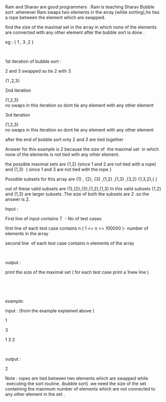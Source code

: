 <p>&nbsp;</p>
<div id="_mcePaste" style="position: absolute; left: -10000px; top: 8px; width: 1px; height: 1px; overflow: hidden;">Krish is teaching Ram Bubble sort .whenever kirsh swaps two elements in the array (while sorting),he ties a rope that connects both the element in the array.</div>
<div id="_mcePaste" style="position: absolute; left: -10000px; top: 8px; width: 1px; height: 1px; overflow: hidden;">find the size of the maximal set in the array in which none of the elements are connected with any other element .</div>
<div id="_mcePaste" style="position: absolute; left: -10000px; top: 8px; width: 1px; height: 1px; overflow: hidden;">eg : { 1 , 3 ,2 }</div>
<div id="_mcePaste" style="position: absolute; left: -10000px; top: 8px; width: 1px; height: 1px; overflow: hidden;">1st iteration of bubble sort :</div>
<div id="_mcePaste" style="position: absolute; left: -10000px; top: 8px; width: 1px; height: 1px; overflow: hidden;">2 and 3 swapped so tie 2 with 3&nbsp;</div>
<div id="_mcePaste" style="position: absolute; left: -10000px; top: 8px; width: 1px; height: 1px; overflow: hidden;">{1 ,2,3}</div>
<div id="_mcePaste" style="position: absolute; left: -10000px; top: 8px; width: 1px; height: 1px; overflow: hidden;">2nd iteration&nbsp;</div>
<div id="_mcePaste" style="position: absolute; left: -10000px; top: 8px; width: 1px; height: 1px; overflow: hidden;">{1,2,3}</div>
<div id="_mcePaste" style="position: absolute; left: -10000px; top: 8px; width: 1px; height: 1px; overflow: hidden;">3rd iteration&nbsp;</div>
<div id="_mcePaste" style="position: absolute; left: -10000px; top: 8px; width: 1px; height: 1px; overflow: hidden;">{1,2,3}</div>
<div id="_mcePaste" style="position: absolute; left: -10000px; top: 8px; width: 1px; height: 1px; overflow: hidden;">now ans is 2 .since size of &nbsp;the maximal set &nbsp;in which none of the elements is not connected with any other element.</div>
<div id="_mcePaste" style="position: absolute; left: -10000px; top: 8px; width: 1px; height: 1px; overflow: hidden;">the possible maximal sets are {1,2} (since 1 and 2 are not tied with a rope) and {1,3} &nbsp;{ since 1 and 3 are not tied with the rope }</div>
<div id="_mcePaste" style="position: absolute; left: -10000px; top: 8px; width: 1px; height: 1px; overflow: hidden;">Input :</div>
<div id="_mcePaste" style="position: absolute; left: -10000px; top: 8px; width: 1px; height: 1px; overflow: hidden;">First line of input contains T &nbsp;- No of test cases&nbsp;</div>
<div id="_mcePaste" style="position: absolute; left: -10000px; top: 8px; width: 1px; height: 1px; overflow: hidden;">first line of each test case contains n ( 1 &lt;= n &lt;= 100000 )- number of elements in the array&nbsp;</div>
<div id="_mcePaste" style="position: absolute; left: -10000px; top: 8px; width: 1px; height: 1px; overflow: hidden;">second line &nbsp;of each test case contains n elements of the array&nbsp;</div>
<div id="_mcePaste" style="position: absolute; left: -10000px; top: 8px; width: 1px; height: 1px; overflow: hidden;">output :</div>
<div id="_mcePaste" style="position: absolute; left: -10000px; top: 8px; width: 1px; height: 1px; overflow: hidden;">print the size of the maximal set ( for each test case print a 1new line )&nbsp;</div>
<div id="_mcePaste" style="position: absolute; left: -10000px; top: 8px; width: 1px; height: 1px; overflow: hidden;">example:</div>
<div id="_mcePaste" style="position: absolute; left: -10000px; top: 8px; width: 1px; height: 1px; overflow: hidden;">1</div>
<div id="_mcePaste" style="position: absolute; left: -10000px; top: 8px; width: 1px; height: 1px; overflow: hidden;">3</div>
<div id="_mcePaste" style="position: absolute; left: -10000px; top: 8px; width: 1px; height: 1px; overflow: hidden;">1 3 2&nbsp;</div>
<div id="_mcePaste" style="position: absolute; left: -10000px; top: 8px; width: 1px; height: 1px; overflow: hidden;">output :</div>
<div id="_mcePaste" style="position: absolute; left: -10000px; top: 8px; width: 1px; height: 1px; overflow: hidden;">2</div>
<p>Ram and Sharav are good programmers &nbsp;.Ram is teaching Sharav Bubble sort .whenever Ram swaps two elements in the array (while sorting),he ties a rope between the element which are swapped.</p>
<p>find the size of the maximal set in the array in which none of the elements are connected with any other element after the bubble sort is done .</p>
<p>eg : { 1 , 3 ,2 }</p>
<p>&nbsp;</p>
<p>1st iteration of bubble sort :</p>
<p>2 and 3 swapped so tie 2 with 3&nbsp;</p>
<p>{1 ,2,3}</p>
<p>2nd iteration&nbsp;</p>
<p>{1,2,3}<br>no swaps in this iteration so dont tie any element with any other element&nbsp;</p>
<p>3rd iteration&nbsp;</p>
<p>{1,2,3}<br>no swaps in this iteration so dont tie any element with any other element&nbsp;&nbsp;</p>
<p>after the end of bubble sort only 2 and 3 are tied together&nbsp;</p>
<p>Answer for this example is 2 because the size of &nbsp;the maximal set &nbsp;in which none of the elements is not tied with any other element.</p>
<p>the possible maximal sets are {1,2} (since 1 and 2 are not tied with a rope) and {1,3} &nbsp;{ since 1 and 3 are not tied with the rope }</p>
<p>Possible subsets for this array are {1} , {2}, {3} ,{1,2} ,{1,3} ,{3,2} {1,3,2},{ }</p>
<p>out of these valid subsets are {1},{2},{3},{1,2},{1,3} In this valid subsets {1,2} and {1,3} are larger subsets .The size of both the subsets are 2 .so the answer is 2.</p>
<p>Input :</p>
<p>First line of input contains T &nbsp;- No of test cases&nbsp;</p>
<p>first line of each test case contains n ( 1 &lt;= n &lt;= 100000 )- number of elements in the array&nbsp;</p>
<p>second line &nbsp;of each test case contains n elements of the array&nbsp;</p>
<p>&nbsp;</p>
<p>output :</p>
<p>print the size of the maximal set ( for each test case print a 1new line )&nbsp;</p>
<p>&nbsp;</p>
<p>&nbsp;</p>
<p>example:</p>
<p>input : (from the example explained above )</p>
<p>1</p>
<p>3</p>
<p>1 3 2&nbsp;</p>
<p>&nbsp;</p>
<p>output :</p>
<p>2</p>
<p>Note : ropes are tied between two elements which are swapped while &nbsp;executing the sort routine. (bubble sort) .we need the size of the set containing the maximum number of elements which are not connected to any other element in the set .</p>